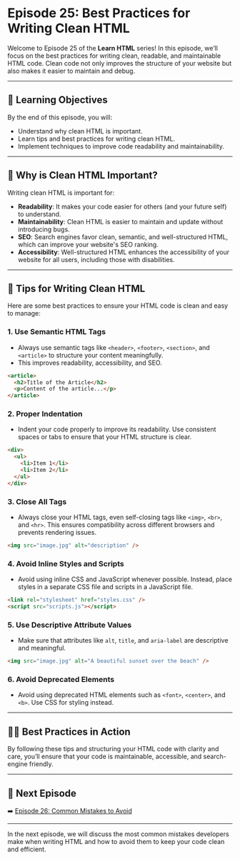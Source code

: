 # Episode 25: Best Practices for Writing Clean HTML

Welcome to Episode 25 of the **Learn HTML** series! In this episode, we’ll focus on the best practices for writing clean, readable, and maintainable HTML code. Clean code not only improves the structure of your website but also makes it easier to maintain and debug.

---

## 🧠 Learning Objectives

By the end of this episode, you will:

- Understand why clean HTML is important.
- Learn tips and best practices for writing clean HTML.
- Implement techniques to improve code readability and maintainability.

---

## 🧩 Why is Clean HTML Important?

Writing clean HTML is important for:

- **Readability**: It makes your code easier for others (and your future self) to understand.
- **Maintainability**: Clean HTML is easier to maintain and update without introducing bugs.
- **SEO**: Search engines favor clean, semantic, and well-structured HTML, which can improve your website's SEO ranking.
- **Accessibility**: Well-structured HTML enhances the accessibility of your website for all users, including those with disabilities.

---

## 📝 Tips for Writing Clean HTML

Here are some best practices to ensure your HTML code is clean and easy to manage:

### 1. **Use Semantic HTML Tags**

- Always use semantic tags like `<header>`, `<footer>`, `<section>`, and `<article>` to structure your content meaningfully.
- This improves readability, accessibility, and SEO.

```html
<article>
  <h2>Title of the Article</h2>
  <p>Content of the article...</p>
</article>
```

### 2. **Proper Indentation**

- Indent your code properly to improve its readability. Use consistent spaces or tabs to ensure that your HTML structure is clear.

```html
<div>
  <ul>
    <li>Item 1</li>
    <li>Item 2</li>
  </ul>
</div>
```

### 3. **Close All Tags**

- Always close your HTML tags, even self-closing tags like `<img>`, `<br>`, and `<hr>`. This ensures compatibility across different browsers and prevents rendering issues.

```html
<img src="image.jpg" alt="description" />
```

### 4. **Avoid Inline Styles and Scripts**

- Avoid using inline CSS and JavaScript whenever possible. Instead, place styles in a separate CSS file and scripts in a JavaScript file.

```html
<link rel="stylesheet" href="styles.css" />
<script src="scripts.js"></script>
```

### 5. **Use Descriptive Attribute Values**

- Make sure that attributes like `alt`, `title`, and `aria-label` are descriptive and meaningful.

```html
<img src="image.jpg" alt="A beautiful sunset over the beach" />
```

### 6. **Avoid Deprecated Elements**

- Avoid using deprecated HTML elements such as `<font>`, `<center>`, and `<b>`. Use CSS for styling instead.

---

## 🧑‍💻 Best Practices in Action

By following these tips and structuring your HTML code with clarity and care, you’ll ensure that your code is maintainable, accessible, and search-engine friendly.

---

## 🔗 Next Episode

➡️ [Episode 26: Common Mistakes to Avoid](../Episode_26/Readme.md)

---

In the next episode, we will discuss the most common mistakes developers make when writing HTML and how to avoid them to keep your code clean and efficient.
